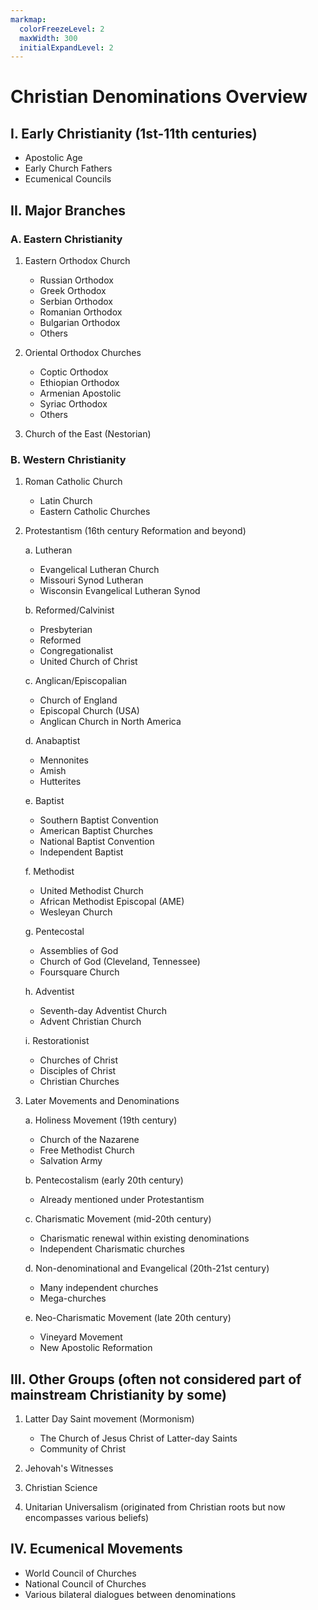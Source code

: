 ```yaml
---
markmap:
  colorFreezeLevel: 2
  maxWidth: 300
  initialExpandLevel: 2
---
```


# Christian Denominations Overview

## I. Early Christianity (1st-11th centuries)
- Apostolic Age
- Early Church Fathers
- Ecumenical Councils

## II. Major Branches

### A. Eastern Christianity
1. Eastern Orthodox Church
   - Russian Orthodox
   - Greek Orthodox
   - Serbian Orthodox
   - Romanian Orthodox
   - Bulgarian Orthodox
   - Others

2. Oriental Orthodox Churches
   - Coptic Orthodox
   - Ethiopian Orthodox
   - Armenian Apostolic
   - Syriac Orthodox
   - Others

3. Church of the East (Nestorian)

### B. Western Christianity

1. Roman Catholic Church
   - Latin Church
   - Eastern Catholic Churches

2. Protestantism (16th century Reformation and beyond)
   
   a. Lutheran
   - Evangelical Lutheran Church
   - Missouri Synod Lutheran
   - Wisconsin Evangelical Lutheran Synod

   b. Reformed/Calvinist
   - Presbyterian
   - Reformed
   - Congregationalist
   - United Church of Christ

   c. Anglican/Episcopalian
   - Church of England
   - Episcopal Church (USA)
   - Anglican Church in North America

   d. Anabaptist
   - Mennonites
   - Amish
   - Hutterites

   e. Baptist
   - Southern Baptist Convention
   - American Baptist Churches
   - National Baptist Convention
   - Independent Baptist

   f. Methodist
   - United Methodist Church
   - African Methodist Episcopal (AME)
   - Wesleyan Church

   g. Pentecostal
   - Assemblies of God
   - Church of God (Cleveland, Tennessee)
   - Foursquare Church

   h. Adventist
   - Seventh-day Adventist Church
   - Advent Christian Church

   i. Restorationist
   - Churches of Christ
   - Disciples of Christ
   - Christian Churches

3. Later Movements and Denominations

   a. Holiness Movement (19th century)
   - Church of the Nazarene
   - Free Methodist Church
   - Salvation Army

   b. Pentecostalism (early 20th century)
   - Already mentioned under Protestantism

   c. Charismatic Movement (mid-20th century)
   - Charismatic renewal within existing denominations
   - Independent Charismatic churches

   d. Non-denominational and Evangelical (20th-21st century)
   - Many independent churches
   - Mega-churches

   e. Neo-Charismatic Movement (late 20th century)
   - Vineyard Movement
   - New Apostolic Reformation

## III. Other Groups (often not considered part of mainstream Christianity by some)

1. Latter Day Saint movement (Mormonism)
   - The Church of Jesus Christ of Latter-day Saints
   - Community of Christ

2. Jehovah's Witnesses

3. Christian Science

4. Unitarian Universalism (originated from Christian roots but now encompasses various beliefs)

## IV. Ecumenical Movements

- World Council of Churches
- National Council of Churches
- Various bilateral dialogues between denominations


